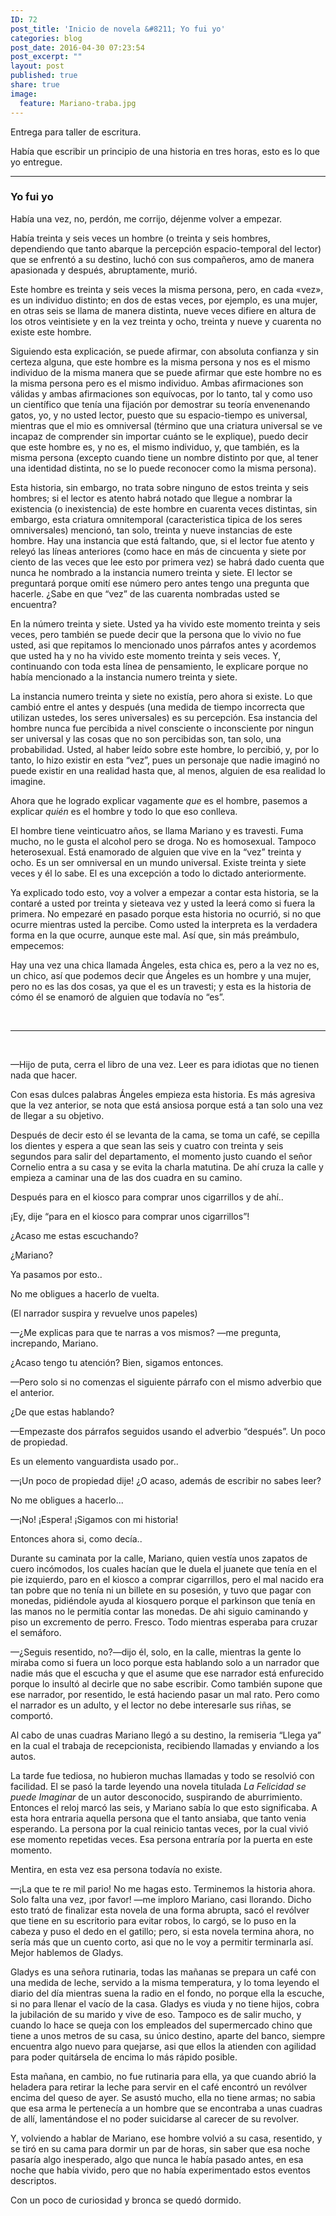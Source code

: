 ```yaml
---
ID: 72
post_title: 'Inicio de novela &#8211; Yo fui yo'
categories: blog
post_date: 2016-04-30 07:23:54
post_excerpt: ""
layout: post
published: true
share: true
image:
  feature: Mariano-traba.jpg
---
```

Entrega para taller de escritura.

Había que escribir un principio de una historia en tres horas, esto es lo que yo entregue.

<hr />

<h3>Yo fui yo</h3>
<span style="font-weight: 400;">Había una vez, no, perdón, me corrijo, déjenme volver a empezar.</span>

<span style="font-weight: 400;">Había treinta y seis veces un hombre (o treinta y seis hombres, dependiendo que tanto abarque la percepción espacio-temporal del lector) que se enfrentó a su destino, luchó con sus compañeros, amo de manera apasionada y después, abruptamente, murió.</span>

<span style="font-weight: 400;">Este hombre es treinta y seis veces la misma persona, pero, en cada «vez», es un individuo distinto; en dos de estas veces, por ejemplo, es una mujer, en otras seis se llama de manera distinta, nueve veces difiere en altura de los otros veintisiete y en la vez treinta y ocho, treinta y nueve y cuarenta no existe este hombre.</span>

<span style="font-weight: 400;">Siguiendo esta explicación, se puede afirmar, con absoluta confianza y sin certeza alguna, que este hombre es la misma persona y nos es el mismo individuo de la misma manera que se puede afirmar que este hombre no es la misma persona pero es el mismo individuo. Ambas afirmaciones son válidas y ambas afirmaciones son equívocas, por lo tanto, tal y como uso un científico que tenía una fijación por demostrar su teoría envenenando gatos, yo, y no usted lector, puesto que su espacio-tiempo es universal, mientras que el mio es omniversal (término que una criatura universal se ve incapaz de comprender sin importar cuánto se le explique), puedo decir que este hombre es, y no es, el mismo individuo, y, que también, es la misma persona (excepto cuando tiene un nombre distinto por que, al tener una identidad distinta, no se lo puede reconocer como la misma persona).</span>

<span style="font-weight: 400;">Esta historia, sin embargo, no trata sobre ninguno de estos treinta y seis hombres; si el lector es atento habrá notado que llegue a nombrar la existencia (o inexistencia) de este hombre en cuarenta veces distintas, sin embargo, esta criatura omnitemporal (caracteristica tipica de los seres omniversales) mencionó, tan solo, treinta y nueve instancias de este hombre. Hay una instancia que está faltando, que, si el lector fue atento y releyó las líneas anteriores (como hace en más de cincuenta y siete por ciento de las veces que lee esto por primera vez) se habrá dado cuenta que nunca he nombrado a la instancia numero treinta y siete. El lector se preguntará porque omití ese número pero antes tengo una pregunta que hacerle. ¿Sabe en que “vez” de las cuarenta nombradas usted se encuentra?</span>

<span style="font-weight: 400;">En la número treinta y siete. Usted ya ha vivido este momento treinta y seis veces, pero también se puede decir que la persona que lo vivio no fue usted, asi que repitamos lo mencionado unos párrafos antes y acordemos que usted ha y no ha vivido este momento treinta y seis veces. Y, continuando con toda esta línea de pensamiento, le explicare porque no había mencionado a la instancia numero treinta y siete.</span>

<span style="font-weight: 400;">La instancia numero treinta y siete no existía, pero ahora si existe. Lo que cambió entre el antes y después (una medida de tiempo incorrecta que utilizan ustedes, los seres universales) es su percepción. Esa instancia del hombre nunca fue percibida a nivel consciente o inconsciente por ningun ser universal y las cosas que no son percibidas son, tan solo, una probabilidad. Usted, al haber leído sobre este hombre, lo percibió, y, por lo tanto, lo hizo existir en esta “vez”, pues un personaje que nadie imaginó no puede existir en una realidad hasta que, al menos, alguien de esa realidad lo imagine.</span>

<span style="font-weight: 400;">Ahora que he logrado explicar vagamente </span><i><span style="font-weight: 400;">que</span></i><span style="font-weight: 400;"> es el hombre, pasemos a explicar </span><i><span style="font-weight: 400;">quién</span></i><span style="font-weight: 400;"> es el hombre y todo lo que eso conlleva.</span>

<span style="font-weight: 400;">El hombre tiene veinticuatro años, se llama Mariano y es travesti. Fuma mucho, no le gusta el alcohol pero se droga. No es homosexual. Tampoco heterosexual. Está enamorado de alguien que vive en la “vez” treinta y ocho. Es un ser omniversal en un mundo universal. Existe treinta y siete veces y él lo sabe. El es una excepción a todo lo dictado anteriormente.</span>

<span style="font-weight: 400;">Ya explicado todo esto, voy a volver a empezar a contar esta historia, se la contaré a usted por treinta y sieteava vez y usted la leerá como si fuera la primera. No empezaré en pasado porque esta historia no ocurrió, si no que ocurre mientras usted la percibe. Como usted la interpreta es la verdadera forma en la que ocurre, aunque este mal. Así que, sin más preámbulo, empecemos:</span>

<span style="font-weight: 400;">Hay una vez una chica llamada Ángeles, esta chica es, pero a la vez no es, un chico, así que podemos decir que Ángeles es un hombre y una mujer, pero no es las dos cosas, ya que el es un travesti; y esta es la historia de cómo él se enamoró de alguien que todavía no “es”.</span>

&nbsp;

<hr />

&nbsp;

<span style="font-weight: 400;">—Hijo de puta, cerra el libro de una vez. Leer es para idiotas que no tienen nada que hacer.</span>

<span style="font-weight: 400;">Con esas dulces palabras Ángeles empieza esta historia. Es más agresiva que la vez anterior, se nota que está ansiosa porque está a tan solo una vez de llegar a su objetivo.</span>

<span style="font-weight: 400;">Después de decir esto él se levanta de la cama, se toma un café, se cepilla los dientes y espera a que sean las seis y cuatro con treinta y seis segundos para salir del departamento, el momento justo cuando el señor Cornelio entra a su casa y se evita la charla matutina. De ahí cruza la calle y empieza a caminar una de las dos cuadra en su camino. </span>

<span style="font-weight: 400;">Después para en el kiosco para comprar unos cigarrillos y de ahí..</span>

<span style="font-weight: 400;">¡Ey, dije “para en el kiosco para comprar unos cigarrillos”!</span>

<span style="font-weight: 400;">¿Acaso me estas escuchando?</span>

<span style="font-weight: 400;">¿Mariano?</span>

<span style="font-weight: 400;">Ya pasamos por esto..</span>

<span style="font-weight: 400;">No me obligues a hacerlo de vuelta.</span>

<span style="font-weight: 400;">(El narrador suspira y revuelve unos papeles)</span>

<span style="font-weight: 400;">—¿Me explicas para que te narras a vos mismos? —me pregunta, increpando, Mariano. </span>

<span style="font-weight: 400;">¿Acaso tengo tu atención? Bien, sigamos entonces.</span>

<span style="font-weight: 400;">—Pero solo si no comenzas el siguiente párrafo con el mismo adverbio que el anterior.</span>

<span style="font-weight: 400;">¿De que estas hablando?</span>

<span style="font-weight: 400;">—Empezaste dos párrafos seguidos usando el adverbio “después”. Un poco de propiedad.</span>

<span style="font-weight: 400;">Es un elemento vanguardista usado por..</span>

<span style="font-weight: 400;">—¡Un poco de propiedad dije! ¿O acaso, además de escribir no sabes leer?</span>

<span style="font-weight: 400;">No me obligues a hacerlo...</span>

<span style="font-weight: 400;">—¡No! ¡Espera! ¡Sigamos con mi historia!</span>

<span style="font-weight: 400;">Entonces ahora si, como decía..</span>

<span style="font-weight: 400;">Durante su caminata por la calle, Mariano, quien vestía unos zapatos de cuero incómodos, los cuales hacían que le duela el juanete que tenía en el pie izquierdo, paro en el kiosco a comprar cigarrillos, pero el mal nacido era tan pobre que no tenía ni un billete en su posesión, y tuvo que pagar con monedas, pidiéndole ayuda al kiosquero porque el parkinson que tenía en las manos no le permitía contar las monedas. De ahi siguio caminando y piso un excremento de perro. Fresco. Todo mientras esperaba para cruzar el semáforo.</span>

<span style="font-weight: 400;">—¿Seguis resentido, no?—dijo él, solo, en la calle, mientras la gente lo miraba como si fuera un loco porque esta hablando solo a un narrador que nadie más que el escucha y que el asume que ese narrador está enfurecido porque lo insultó al decirle que no sabe escribir. Como también supone que ese narrador, por resentido, le está haciendo pasar un mal rato. Pero como el narrador es un adulto, y el lector no debe interesarle sus riñas, se comportó.</span>

<span style="font-weight: 400;">Al cabo de unas cuadras Mariano llegó a su destino, la remiseria “Llega ya” en la cual el trabaja de recepcionista, recibiendo llamadas y enviando a los autos.</span>

<span style="font-weight: 400;">La tarde fue tediosa, no hubieron muchas llamadas y todo se resolvió con facilidad. El se pasó la tarde leyendo una novela titulada </span><i><span style="font-weight: 400;">La Felicidad se puede Imaginar</span></i><span style="font-weight: 400;"> de un autor desconocido, suspirando de aburrimiento. Entonces el reloj marcó las seis, y Mariano sabía lo que esto significaba. A esta hora entraria aquella persona que el tanto ansiaba, que tanto venia esperando. La persona por la cual reinicio tantas veces, por la cual vivió ese momento repetidas veces. Esa persona entraría por la puerta en este momento.</span>

<span style="font-weight: 400;">Mentira, en esta vez esa persona todavía no existe.</span>

<span style="font-weight: 400;">—¡La que te re mil pario! No me hagas esto. Terminemos la historia ahora. Solo falta una vez, ¡por favor! —me imploro Mariano, casi llorando. Dicho esto trató de finalizar esta novela de una forma abrupta, sacó el revólver que tiene en su escritorio para evitar robos, lo cargó, se lo puso en la cabeza y puso el dedo en el gatillo; pero, si esta novela termina ahora, no sería más que un cuento corto, asi que no le voy a permitir terminarla así. Mejor hablemos de Gladys.</span>

<span style="font-weight: 400;">Gladys es una señora rutinaria, todas las mañanas se prepara un café con una medida de leche, servido a la misma temperatura, y lo toma leyendo el diario del día mientras suena la radio en el fondo, no porque ella la escuche, si no para llenar el vacío de la casa. Gladys es viuda y no tiene hijos, cobra la jubilación de su marido y vive de eso. Tampoco es de salir mucho, y cuando lo hace se queja con los empleados del supermercado chino que tiene a unos metros de su casa, su único destino, aparte del banco, siempre encuentra algo nuevo para quejarse, asi que ellos la atienden con agilidad para poder quitársela de encima lo más rápido posible. </span>

<span style="font-weight: 400;">Esta mañana, en cambio, no fue rutinaria para ella, ya que cuando abrió la heladera para retirar la leche para servir en el café encontró un revólver encima del queso de ayer. Se asustó mucho, ella no tiene armas; no sabia que esa arma le pertenecía a un hombre que se encontraba a unas cuadras de allí, lamentándose el no poder suicidarse al carecer de su revolver.</span>

<span style="font-weight: 400;">Y, volviendo a hablar de Mariano, ese hombre volvió a su casa, resentido, y se tiró en su cama para dormir un par de horas, sin saber que esa noche pasaría algo inesperado, algo que nunca le había pasado antes, en esa noche que había vivido, pero que no había experimentado estos eventos descriptos. </span>

<span style="font-weight: 400;">Con un poco de curiosidad y bronca se quedó dormido.</span>